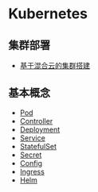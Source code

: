# Kubernetes

## 集群部署
* [基于混合云的集群搭建](https://github.com/bsh00699/Kubernetes-notes/blob/main/k8s_install_cloud_base.md#%E5%9F%BA%E4%BA%8E%E6%B7%B7%E5%90%88%E4%BA%91%E7%9A%84%E9%9B%86%E7%BE%A4%E6%90%AD%E5%BB%BA)
## 基本概念
* [Pod](https://github.com/bsh00699/Kubernetes-notes/blob/main/pod.md#pod)
* [Controller](https://github.com/bsh00699/Kubernetes-notes/blob/main/controller.md#controller)
* [Deployment](https://github.com/bsh00699/Kubernetes-notes/blob/main/deployment.md#deployment)
* [Service](https://github.com/bsh00699/Kubernetes-notes/blob/main/service.md#service)
* [StatefulSet](https://github.com/bsh00699/Kubernetes-notes/blob/main/statefulSet.md#statefulSet)
* [Secret]()
* [Config]()
* [Ingress]()
* [Helm]()